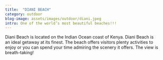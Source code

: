 ```yaml
---
title:  "DIANI BEACH"
category: outdoor
blog-image: assets/images/outdoor/diani.jpeg
intro: One of the world’s most beautiful beaches!!!
---
```

Diani Beach is located on the Indian Ocean coast of Kenya. Diani Beach is an ideal getaway at its finest. The beach offers visitors plenty activities to enjoy or you can spend your time admiring the scenery it offers. The view is breath-taking!